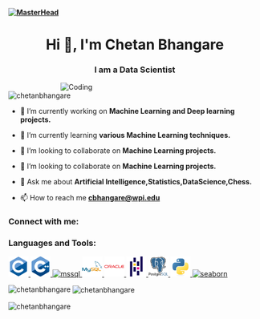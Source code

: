 **[![MasterHead](https://user-images.githubusercontent.com/45159366/134075227-d9e361c6-abb7-47bc-9fae-b20f73649696.png)](https://ChetanBhangare.io)**
<h1 align="center">Hi 👋, I'm Chetan Bhangare</h1>
<h3 align="center">I am a Data Scientist</h3>
<img align="right" alt="Coding" width="400" src="https://camo.githubusercontent.com/bdf64db7ecc488c26bedeca8dd6a4909eecb2f05b2d06698c14013fab5b4e5cf/68747470733a2f2f692e696d6775722e636f6d2f6d5649723230372e676966">

<p align="left"> <img src="https://komarev.com/ghpvc/?username=chetanbhangare&label=Profile%20views&color=0e75b6&style=flat" alt="chetanbhangare" /> </p>

- 🔭 I’m currently working on **Machine Learning and Deep learning projects.**

- 🌱 I’m currently learning **various Machine Learning techniques.**

- 👯 I’m looking to collaborate on **Machine Learning projects.**

- 🤝 I’m looking to collaborate on **Machine Learning projects.**

- 💬 Ask me about **Artificial Intelligence,Statistics,DataScience,Chess.**

- 📫 How to reach me **cbhangare@wpi.edu**

<h3 align="left">Connect with me:</h3>
<p align="left">
</p>

<h3 align="left">Languages and Tools:</h3>
<p align="left"> <a href="https://www.cprogramming.com/" target="_blank" rel="noreferrer"> <img src="https://raw.githubusercontent.com/devicons/devicon/master/icons/c/c-original.svg" alt="c" width="40" height="40"/> </a> <a href="https://www.w3schools.com/cpp/" target="_blank" rel="noreferrer"> <img src="https://raw.githubusercontent.com/devicons/devicon/master/icons/cplusplus/cplusplus-original.svg" alt="cplusplus" width="40" height="40"/> </a> <a href="https://www.microsoft.com/en-us/sql-server" target="_blank" rel="noreferrer"> <img src="https://www.svgrepo.com/show/303229/microsoft-sql-server-logo.svg" alt="mssql" width="40" height="40"/> </a> <a href="https://www.mysql.com/" target="_blank" rel="noreferrer"> <img src="https://raw.githubusercontent.com/devicons/devicon/master/icons/mysql/mysql-original-wordmark.svg" alt="mysql" width="40" height="40"/> </a> <a href="https://www.oracle.com/" target="_blank" rel="noreferrer"> <img src="https://raw.githubusercontent.com/devicons/devicon/master/icons/oracle/oracle-original.svg" alt="oracle" width="40" height="40"/> </a> <a href="https://pandas.pydata.org/" target="_blank" rel="noreferrer"> <img src="https://raw.githubusercontent.com/devicons/devicon/2ae2a900d2f041da66e950e4d48052658d850630/icons/pandas/pandas-original.svg" alt="pandas" width="40" height="40"/> </a> <a href="https://www.postgresql.org" target="_blank" rel="noreferrer"> <img src="https://raw.githubusercontent.com/devicons/devicon/master/icons/postgresql/postgresql-original-wordmark.svg" alt="postgresql" width="40" height="40"/> </a> <a href="https://www.python.org" target="_blank" rel="noreferrer"> <img src="https://raw.githubusercontent.com/devicons/devicon/master/icons/python/python-original.svg" alt="python" width="40" height="40"/> </a> <a href="https://seaborn.pydata.org/" target="_blank" rel="noreferrer"> <img src="https://seaborn.pydata.org/_images/logo-mark-lightbg.svg" alt="seaborn" width="40" height="40"/> </a> </p>

<p><img align="left" src="https://github-readme-stats.vercel.app/api/top-langs?username=chetanbhangare&show_icons=true&locale=en&layout=compact" alt="chetanbhangare" /></p>

<p>&nbsp;<img align="center" src="https://github-readme-stats.vercel.app/api?username=chetanbhangare&show_icons=true&locale=en" alt="chetanbhangare" /></p>

<p><img align="center" src="https://github-readme-streak-stats.herokuapp.com/?user=chetanbhangare&" alt="chetanbhangare" /></p>
